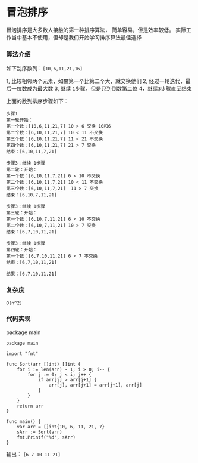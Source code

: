 # 冒泡排序

冒泡排序是大多数人接触的第一种排序算法，
简单容易，但是效率较低。
实际工作当中基本不使用，但却是我们开始学习排序算法最佳选择

### 算法介绍

如下乱序数列：`[10,6,11,21,16]`


1, 比较相邻两个元素，如果第一个比第二个大，就交换他们
2, 经过一轮迭代，最后一位数成为最大数
3, 继续 `1`步骤，但是只到倒数第二位
4，继续`3`步骤直至结束

上面的数列排序步骤如下：
```
步骤1
第一轮开始：
第一个数：[10,6,11,21,7] 10 > 6 交换 10和6
第二个数：[6,10,11,21,7] 10 < 11 不交换
第三个数：[6,10,11,21,7] 11 < 21 不交换
第四个数：[6,10,11,21,7] 21 > 7 交换
结束：[6,10,11,7,21]

步骤3：继续 1步骤
第二轮：开始：
第一个数：[6,10,11,7,21] 6 < 10 不交换
第二个数：[6,10,11,7,21] 10 < 11 不交换
第三个数：[6,10,11,7,21]  11 > 7 交换
结束：[6,10,7,11,21]

步骤3：继续 1步骤
第三轮：开始：
第一个数：[6,10,7,11,21] 6 < 10 不交换
第二个数：[6,10,7,11,21] 10 > 7 交换
结束：[6,7,10,11,21]

步骤3：继续 1步骤
第四轮：开始：
第一个数：[6,7,10,11,21] 6 < 7 不交换
结束：[6,7,10,11,21]

结果：[6,7,10,11,21]
```
### 复杂度

`O(n^2)`

### 代码实现

package main
```goland
package main

import "fmt"

func Sort(arr []int) []int {
	for i := len(arr) - 1; i > 0; i-- {
		for j := 0; j < i; j++ {
			if arr[j] > arr[j+1] {
				arr[j], arr[j+1] = arr[j+1], arr[j]
			}
		}
	}
	return arr
}

func main() {
	var arr = []int{10, 6, 11, 21, 7}
	sArr := Sort(arr)
	fmt.Printf("%d", sArr)
}
```
输出： `[6 7 10 11 21]`